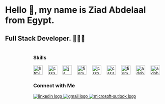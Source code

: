 # Hello 👋, my name is Ziad Abdelaal from Egypt.

## Full Stack Developer. 🚀🧑‍💻

<div style="float:right;">



### Skills

<div align="left" style="font-family: 'Urbanist', sans-serif;">
  
  <img src="https://skillicons.dev/icons?i=html" height="30" alt="html5 logo" />
  <img width="10" />
  <img src="https://skillicons.dev/icons?i=css" height="30" alt="css3 logo" />
  <img width="10" />
  <img src="https://skillicons.dev/icons?i=js" height="30" alt="js logo" />
  <img width="10" />
  <img src="https://skillicons.dev/icons?i=ts" height="30" alt="figma logo" />
  <img width="10" />
  <img src="https://skillicons.dev/icons?i=dotnet" height="30" alt="css3 logo" />
  <img width="10" />
  <img src="https://skillicons.dev/icons?i=cs" height="30" alt="css3 logo" />
  <img width="10" /> 
  <img src="https://skillicons.dev/icons?i=figma" height="30" alt="figma logo" />
  <img width="10" />
  <img src="https://skillicons.dev/icons?i=ps" height="30" alt="adobephotoshop logo" />
  <img width="10" />
  <img src="https://skillicons.dev/icons?i=ai" height="30" alt="adobeillustrator logo" />
</div>

### Connect with Me

<div align="left" style="font-family: 'Urbanist', sans-serif;">
  <a href="https://www.linkedin.com/in/ziad-mohamed-50b53a213/" target="_blank">
    <img src="https://skillicons.dev/icons?i=linkedin height="35" alt="linkedin logo" />
  </a>
  <a href="mailto:ziadmohamed345@gmail.com" target="_blank">
    <img src="https://skillicons.dev/icons?i=gmail height="35" alt="gmail logo" />
  </a>
  <a href="mailto:z.abdelaal@nu.edu.eg" target="_blank">
    <img src="https://skillicons.dev/icons?i=outlook height="35" alt="microsoft-outlook logo" />
  </a>
</div>

